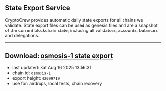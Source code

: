 ## State Export Service
CryptoCrew provides automatic daily state exports for all chains we validate. State export files can be used as genesis files and are a snapshot of the current blockchain state, including all validators, accounts, balances and delegations.

---
**Download: [osmosis-1 state export](https://dl-eu2.ccvalidators.com/SERVICE/osmosis/osmosis-1_export_42099719.json)**
---

- last updated: Sat Aug 16 2025 13:56:31
- chain id: `osmosis-1`
- export height: `42099719`
- use for: airdrops, local tests, chain recovery
